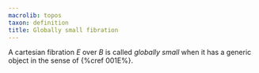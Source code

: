 ```yaml
---
macrolib: topos
taxon: definition
title: Globally small fibration
---
```


A cartesian fibration $E$ over $B$ is called *globally small* when it has a generic object in the sense of {%cref 001E%}.
